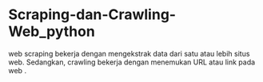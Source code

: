 # Scraping-dan-Crawling-Web_python
web scraping bekerja dengan mengekstrak data dari satu atau lebih situs web. Sedangkan, crawling bekerja dengan menemukan URL atau link pada web .
